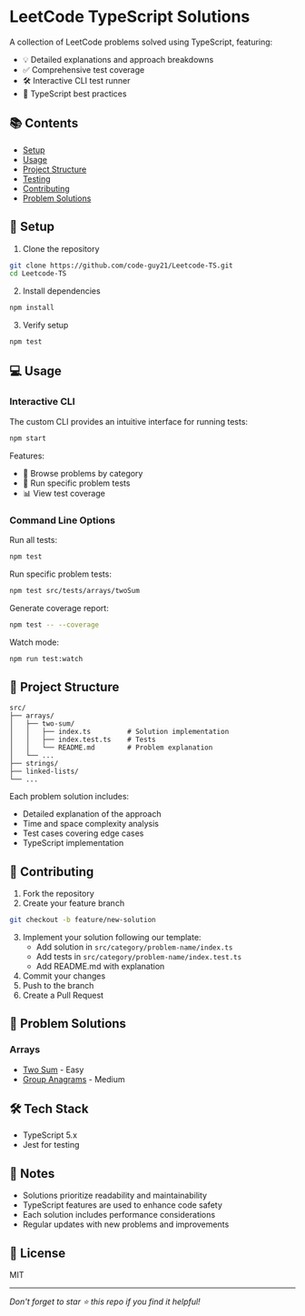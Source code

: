 # LeetCode TypeScript Solutions

A collection of LeetCode problems solved using TypeScript, featuring:

- 💡 Detailed explanations and approach breakdowns
- ✅ Comprehensive test coverage
- 🛠️ Interactive CLI test runner
- 📝 TypeScript best practices

## 📚 Contents

- [Setup](#setup)
- [Usage](#usage)
- [Project Structure](#project-structure)
- [Testing](#testing)
- [Contributing](#contributing)
- [Problem Solutions](#problem-solutions)

## 🚀 Setup

1. Clone the repository

```bash
git clone https://github.com/code-guy21/Leetcode-TS.git
cd Leetcode-TS
```

2. Install dependencies

```bash
npm install
```

3. Verify setup

```bash
npm test
```

## 💻 Usage

### Interactive CLI

The custom CLI provides an intuitive interface for running tests:

```bash
npm start
```

Features:

- 📂 Browse problems by category
- 🧪 Run specific problem tests
- 📊 View test coverage

### Command Line Options

Run all tests:

```bash
npm test
```

Run specific problem tests:

```bash
npm test src/tests/arrays/twoSum
```

Generate coverage report:

```bash
npm test -- --coverage
```

Watch mode:

```bash
npm run test:watch
```

## 📁 Project Structure

```
src/
├── arrays/
│   ├── two-sum/
│   │   ├── index.ts         # Solution implementation
│   │   ├── index.test.ts    # Tests
│   │   └── README.md        # Problem explanation
│   └── ...
├── strings/
├── linked-lists/
└── ...
```

Each problem solution includes:

- Detailed explanation of the approach
- Time and space complexity analysis
- Test cases covering edge cases
- TypeScript implementation

## 🤝 Contributing

1. Fork the repository
2. Create your feature branch

```bash
git checkout -b feature/new-solution
```

3. Implement your solution following our template:
   - Add solution in `src/category/problem-name/index.ts`
   - Add tests in `src/category/problem-name/index.test.ts`
   - Add README.md with explanation
4. Commit your changes
5. Push to the branch
6. Create a Pull Request

## 📖 Problem Solutions

### Arrays

- [Two Sum](src/tests/arrays/twoSum) - Easy
- [Group Anagrams](src/tests/arrays/twoSum) - Medium

## 🛠️ Tech Stack

- TypeScript 5.x
- Jest for testing

## 📝 Notes

- Solutions prioritize readability and maintainability
- TypeScript features are used to enhance code safety
- Each solution includes performance considerations
- Regular updates with new problems and improvements

## 📄 License

MIT

---

_Don't forget to star ⭐ this repo if you find it helpful!_
